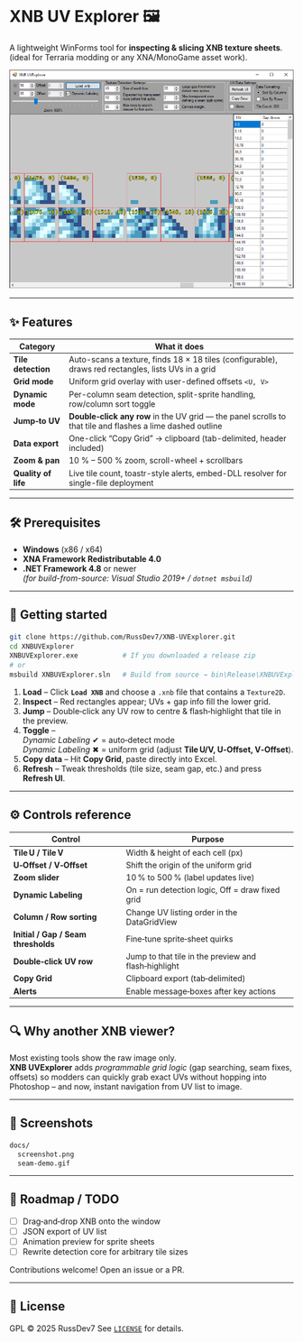 # XNB UV Explorer 🖼️

A lightweight WinForms tool for **inspecting & slicing XNB texture sheets**.  
(ideal for Terraria modding or any XNA/MonoGame asset work).

<p align="center">
  <img src="docs/screenshot.png" width="900" alt="Main window screenshot">
</p>

---

## ✨ Features
| Category | What it does |
|----------|--------------|
| **Tile detection** | Auto-scans a texture, finds 18 × 18 tiles (configurable), draws red rectangles, lists UVs in a grid |
| **Grid mode** | Uniform grid overlay with user-defined offsets `<U, V>` |
| **Dynamic mode** | Per-column seam detection, split-sprite handling, row/column sort toggle |
| **Jump‑to UV** | **Double‑click any row** in the UV grid — the panel scrolls to that tile and flashes a lime dashed outline |
| **Data export** | One-click “Copy Grid” → clipboard (tab-delimited, header included) |
| **Zoom & pan** | 10 % – 500 % zoom, scroll-wheel + scrollbars |
| **Quality of life** | Live tile count, toastr-style alerts, embed-DLL resolver for single-file deployment |

---

## 🛠️ Prerequisites
* **Windows** (x86 / x64)
* **XNA Framework Redistributable 4.0**
* **.NET Framework 4.8** or newer  
  *(for build-from-source: Visual Studio 2019+ / `dotnet msbuild`)*

---

## 🚀 Getting started

```bash
git clone https://github.com/RussDev7/XNB-UVExplorer.git
cd XNBUVExplorer
XNBUVExplorer.exe           # If you downloaded a release zip
# or
msbuild XNBUVExplorer.sln   # Build from source → bin\Release\XNBUVExplorer.exe
```

1. **Load** – Click **`Load XNB`** and choose a `.xnb` file that contains a `Texture2D`.
2. **Inspect** – Red rectangles appear; UVs + gap info fill the lower grid.
3. **Jump** – Double‑click any UV row to centre & flash‑highlight that tile in the preview.
4. **Toggle** –  
   *Dynamic Labeling* ✔ = auto‑detect mode  
   *Dynamic Labeling* ✖ = uniform grid (adjust **Tile U/V, U‑Offset, V‑Offset**).
5. **Copy data** – Hit **Copy Grid**, paste directly into Excel.
6. **Refresh** – Tweak thresholds (tile size, seam gap, etc.) and press **Refresh UI**.

---

## ⚙️ Controls reference

| Control | Purpose |
|---------|---------|
| **Tile U / Tile V** | Width & height of each cell (px) |
| **U‑Offset / V‑Offset** | Shift the origin of the uniform grid |
| **Zoom slider** | 10 % to 500 % (label updates live) |
| **Dynamic Labeling** | On = run detection logic, Off = draw fixed grid |
| **Column / Row sorting** | Change UV listing order in the DataGridView |
| **Initial / Gap / Seam thresholds** | Fine‑tune sprite‑sheet quirks |
| **Double‑click UV row** | Jump to that tile in the preview and flash‑highlight |
| **Copy Grid** | Clipboard export (tab‑delimited) |
| **Alerts** | Enable message‑boxes after key actions |

---

## 🔍 Why another XNB viewer?

Most existing tools show the raw image only.  
**XNB UVExplorer** adds *programmable grid logic* (gap searching, seam fixes, offsets) so modders can quickly grab exact UVs without hopping into Photoshop – and now, instant navigation from UV list to image.

---

## 📸 Screenshots

```
docs/
  screenshot.png
  seam-demo.gif
```

---

## 📝 Roadmap / TODO

- [ ] Drag‑and‑drop XNB onto the window  
- [ ] JSON export of UV list  
- [ ] Animation preview for sprite sheets  
- [ ] Rewrite detection core for arbitrary tile sizes

Contributions welcome! Open an issue or a PR.

---

## 🤝 License

GPL © 2025 RussDev7 
See [`LICENSE`](LICENSE) for details.
